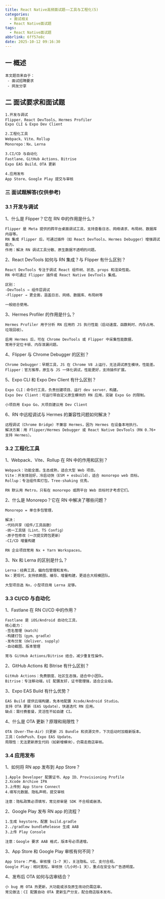 ```yaml
---
title: React Native高频面试题——工具与工程化(5)
categories:
  - 面试相关
  - React Native面试题
tags:
  - React Native面试题
abbrlink: 6ff57e8c
date: 2025-10-12 09:16:30
---
```

## 一 概述

```
本文题目来自于：
 - 面试招聘要求
 - 网友分享
```

<!--more-->

## 二  面试要求和面试题

```
1.开发与调试
Flipper、React DevTools、Hermes Profiler
Expo CLI & Expo Dev Client

2.工程化工具
Webpack、Vite、Rollup
Monorepo：Nx、Lerna

3.CI/CD 与自动化
Fastlane、GitHub Actions、Bitrise
Expo EAS Build、OTA 更新

4.应用发布
App Store、Google Play 提交与审核
```

### 三 面试题解答(仅供参考)

### 3.1 开发与调试

1、什么是 Flipper？它在 RN 中的作用是什么？

```
Flipper 是 Meta 提供的跨平台桌面调试工具，支持查看日志、网络请求、布局树、数据库内容等。
RN 集成 Flipper 后，可通过插件（如 React DevTools、Hermes Debugger）增强调试能力。
作用：解决 RN 调试工具分散、原生数据不透明的问题。
```

2、React DevTools 如何与 RN 集成？与 Flipper 有什么区别？

```
React DevTools 专注于调试 React 组件树、状态、props 和渲染性能。
RN 中可通过 Flipper 插件或 React Native DevTools 集成。

区别：
-DevTools → 组件层调试
-Flipper → 更全面，涵盖日志、网络、数据库、布局树等

一般结合使用。
```

3、Hermes Profiler 的作用是什么？

```
Hermes Profiler 用于分析 RN 应用的 JS 执行性能（启动速度、函数耗时、内存占用、垃圾回收）。

启用 Hermes 后，可在 Chrome DevTools 或 Flipper 中采集性能数据，
常用于定位卡顿、内存泄漏问题。
```

4、Flipper 与 Chrome Debugger 的区别？

```
Chrome Debugger：早期工具，JS 在 Chrome V8 上运行，无法调试原生模块，性能差。
Flipper：官方推荐，原生与 JS 一体化调试，性能更好，支持插件扩展。
```

5、Expo CLI 和 Expo Dev Client 有什么区别？

```
Expo CLI：命令行工具，负责创建项目、运行 dev server、构建。
Expo Dev Client：可运行带自定义原生模块的 RN 应用，突破 Expo Go 的限制。

小项目用 Expo Go，大项目建议用 Dev Client
```

6、RN 中远程调试与 Hermes 的兼容性问题如何解决？

```
远程调试（Chrome Bridge）不兼容 Hermes，因为 Hermes 在设备本地执行。
解决方案：用 Flipper/Hermes Debugger 或 React Native DevTools（RN 0.76+ 支持 Hermes）。
```

### 3.2 工程化工具

1、Webpack、Vite、Rollup 在 RN 中的作用和区别？

```
Webpack：功能全面，生态成熟，适合大型 Web 项目。
Vite：开发体验好，冷启动快（ESM + esbuild），适合 monorepo web 目标。
Rollup：专注组件库打包，Tree-shaking 优秀。

RN 默认用 Metro，只有在 monorepo 或跨平台 Web 目标时才考虑它们。
```

2、什么是 Monorepo？它在 RN 中解决了哪些问题？

```
Monorepo = 单仓多包管理，

解决：
-代码共享（组件/工具函数）
-统一工具链（Lint、TS Config）
-原子性修改（一次提交跨包更新）
-CI/CD 增量构建

RN 企业项目常用 Nx + Yarn Workspaces。
```

3、Nx 和 Lerna 的区别是什么？

```
Lerna：经典工具，偏向包管理和发布。
Nx：更现代，支持依赖图、缓存、增量构建，更适合大规模团队。

大型项目选 Nx，小型项目用 Lerna 足够。
```

### 3.3 CI/CD 与自动化

1、Fastlane 在 RN CI/CD 中的作用？

```
Fastlane 是 iOS/Android 自动化工具，
核心能力：
-签名管理（match）
-构建打包（gym、gradle）
-发布分发（deliver、supply）
-自动截图、版本管理

常与 GitHub Actions/Bitrise 结合，减少重复性操作。
```

2、GitHub Actions 和 Bitrise 有什么区别？

```
GitHub Actions：免费额度、社区生态强，适合中小团队。
Bitrise：专注移动端，UI 配置友好，证书管理强，适合企业级。
```

3、Expo EAS Build 有什么优势？

```
EAS Build 提供云端构建，免本地配置 Xcode/Android Studio。
支持 OTA 更新（EAS Update），快速迭代 RN 应用。
缺点：需付费套餐，灵活性不如自建 CI。
```

4、什么是 OTA 更新？原理和局限性？

```
OTA（Over-The-Air）只更新 JS Bundle 和资源文件，下次启动时加载新版本。
工具：CodePush、Expo EAS Update。
局限性：无法更新原生代码（如新增模块），仍需走商店审核。
```

### 3.4 应用发布

1、如何将 RN app 发布到 App Store？

```
1.Apple Developer 配置证书、App ID、Provisioning Profile
2.Xcode Archive IPA
3.上传到 App Store Connect
4.填写元数据、隐私声明，提交审核

注意：隐私政策必须填写，常见拒审是 SDK 不合规或崩溃。
```

2、Google Play 发布 RN app 的流程？

```
1.生成 keystore，配置 build.gradle
2../gradlew bundleRelease 生成 AAB
3.上传 Play Console

注意：Google 要求 AAB 格式，版本号必须递增。
```

3、App Store 和 Google Play 审核有何不同？

```
App Store：严格，审核慢（1–7 天），关注隐私、UI、支付合规。
Google Play：相对宽松，审核快（几小时–1 天），重点在安全与广告透明度。
```

4、发布后 OTA 如何与店审结合？

```
小 bug 用 OTA 热更新，大功能或涉及原生改动仍需店审。
常见做法：CI 配置自动 OTA 更新生产分支，配合商店版本发布。
```
